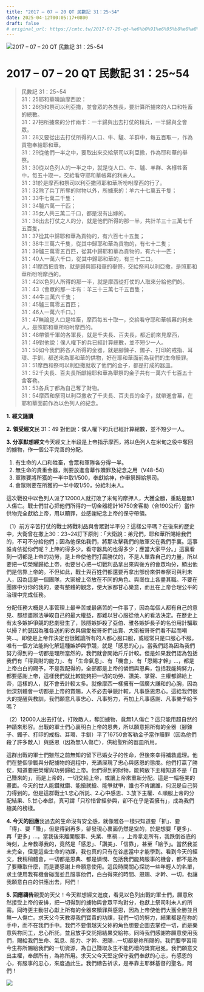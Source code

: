 ```yaml
---
title: "2017 – 07 – 20 QT 民數記 31：25~54"
date: 2025-04-12T00:05:17+0800
draft: false
# original_url: https://cmtc.tw/2017-07-20-qt-%e6%b0%91%e6%95%b8%e8%a8%98-31%ef%bc%9a2554
---
```


![2017 – 07 – 20 QT 民數記 31：25\~54](/images/qt.jpg   "2017 – 07 – 20 QT 民數記 31：25\~54")

# 2017 – 07 – 20 QT 民數記 31：25\~54

> 民數記 31：25\~54  
> 31：25耶和華曉諭摩西說：  
> 31：26你和祭司以利亞撒，並會眾的各族長，要計算所擄來的人口和牲畜的總數。  
> 31：27把所擄來的分作兩半：一半歸與出去打仗的精兵，一半歸與全會眾。  
> 31：28又要從出去打仗所得的人口、牛、驢、羊群中，每五百取一，作為貢物奉給耶和華。  
> 31：29從他們一半之中，要取出來交給祭司以利亞撒，作為耶和華的舉祭。  
> 31：30從以色列人的一半之中，就是從人口、牛、驢、羊群、各樣牲畜中，每五十取一，交給看守耶和華帳幕的利未人。  
> 31：31於是摩西和祭司以利亞撒照耶和華所吩咐摩西的行了。  
> 31：32除了兵丁所奪的財物以外，所擄來的：羊六十七萬五千隻；  
> 31：33牛七萬二千隻；  
> 31：34驢六萬一千匹；  
> 31：35女人共三萬二千口，都是沒有出嫁的。  
> 31：36出去打仗之人的分，就是他們所得的那一半，共計羊三十三萬七千五百隻，  
> 31：37從其中歸耶和華為貢物的，有六百七十五隻；  
> 31：38牛三萬六千隻，從其中歸耶和華為貢物的，有七十二隻；  
> 31：39驢三萬零五百匹，從其中歸耶和華為貢物的，有六十一匹；  
> 31：40人一萬六千口，從其中歸耶和華的，有三十二口。  
> 31：41摩西把貢物，就是歸與耶和華的舉祭，交給祭司以利亞撒，是照耶和華所吩咐摩西的。  
> 31：42以色列人所得的那一半，就是摩西從打仗的人取來分給他們的。  
> 31：43（會眾的那一半有：羊三十三萬七千五百隻；  
> 31：44牛三萬六千隻；  
> 31：45驢三萬零五百匹；  
> 31：46人一萬六千口。）  
> 31：47無論是人口是牲畜，摩西每五十取一，交給看守耶和華帳幕的利未人，是照耶和華所吩咐摩西的。  
> 31：48帶領千軍的各軍長，就是千夫長、百夫長，都近前來見摩西，  
> 31：49對他說：僕人權下的兵已經計算總數，並不短少一人。  
> 31：50如今我們將各人所得的金器，就是腳鍊子、鐲子、打印的戒指、耳環、手釧，都送來為耶和華的供物，好在耶和華面前為我們的生命贖罪。  
> 31：51摩西和祭司以利亞撒就收了他們的金子，都是打成的器皿。  
> 31：52千夫長、百夫長所獻給耶和華為舉祭的金子共有一萬六千七百五十舍客勒。  
> 31：53各兵丁都為自己奪了財物。  
> 31：54摩西和祭司以利亞撒收了千夫長、百夫長的金子，就帶進會幕，在耶和華面前作為以色列人的紀念。

**1.** **經文誦讀**

**2.** **領受經文**民 31：49 對他說：僕人權下的兵已經計算總數，並不短少一人。

**3. 分享默想經文**今天經文上半段是上帝指示摩西，將以色列人在米甸之役中奪回的擄物，作一個公平完善的分配。  
1. 有生命的人口和牲畜，會眾和軍隊各分得一半。  
2. 無生命的貴重金器，則要放進會幕作贖罪及紀念之用（V48-54）  
3. 軍隊要將所獲的一半中取1/500，奉獻給神，作舉祭歸給祭司。  
4. 會眾則要在所獲的一半中取1/50，分給利未人。

這次戰役中以色列人派了12000人就打敗了米甸的摩押人，大獲全勝，重點是無1人傷亡。戰士們甘心把他們所得的一切金器總計16750舍客勒（合190公斤）當作供物完全獻給上帝，用以贖罪，並感謝紀念上帝的保守帶領。

（1）前方辛苦打仗的戰士將戰利品與會眾對半平分？這樣公平嗎？在後來的歷史中，大衛曾在撒上30：23\~24訂下原則：「大衛說：弟兄們，耶和華所賜給我們的，不可不分給他們；因為他保佑我們，將那攻擊我們的敵軍交在我們手裏。這事誰肯依從你們呢？上陣的得多少，看守器具的也得多少；應當大家平分。」這裏看到一切都是上帝的功勞，是上帝使他們打贏勝仗的，不是人單靠自己的力量，所以要把一切榮耀歸給上帝，也要甘心把一切戰利品拿出來與後方的會眾均分，顯出他們是信靠上帝的。不但如此，戰士與百姓們都還要再拿出部份來供奉祭司與利未人，因為這是一個團隊，大家被上帝放在不同的角色、與崗位上各盡其職。不要在團隊中分你的我的，要有整體的觀念，使大家都甘心樂意，而且在上帝合理公平的治理中完成任務。

分配任務大概是人事管理上最辛苦或最痛苦的一件事了，因為每個人都有自己的意見、都想盡辦法爭取自己的最大權益，都難以甘心服從他人的看法決定。在歷史上有太多嫉妒爭競的悲劇發生了，該隱嫉妒殺了亞伯、雅各嫉妒長子的名份用計騙取以掃？約瑟因為雅各送的彩衣與偏愛被哥哥們出賣、大衛被哥哥們看不起而嘲笑…。即使是上帝作決定也很難讓所有的人都心服口服，或經常只是口服心不服。唯有一個方法能夠化解這種嫉妒與爭競，就是「感恩的心」。當我們認為因為我們努力得到的一切都是理所當然的，我們就會開始斤斤計較。但是如果我們認為包括我們有「得貨財的能力」、有「生命氣息」、有「機會」、有「恩賜才幹」…，都是上帝白白的賜予，不是我配得的，全部都是上帝的憐憫與恩典，包括我能夠努力，都要感謝上帝，這樣我們就比較能夠把一切的功勞、讚美、掌聲、主權都歸給上帝，這樣的人，就不會去計較太多。就像摩西一樣擁有一個廣大謙和的心胸，因為他深刻體會一切都是上帝的賞賜，人不必去爭競計較，凡事感恩忠心。這給我們很大的提醒與教訓，我們願意凡事忠心、凡事努力，再加上凡事感謝、凡事樂予給予嗎？

（2）12000人出去打仗，打敗敵人，奪回擄物，竟無1人傷亡？這只能用超自然的神蹟來形容。出戰的軍士們心裏明白上帝的恩典，所以願意把所有的金器（腳鍊子、鐲子、打印的戒指、耳環、手釧）平了16750舍客勒金子當作贖罪（因為他們殺了許多敵人）與感恩（因為無1人傷亡），供給聖所的器皿所用。

這群出戰的軍士們雖然之前無知的留下已婚女子的性命，但後來幸得補救處理。他們在整個爭戰與分配擄物的過程中，充滿展現了忠心與感恩的態度。他們打贏了勝仗，知道要把榮耀與功勞歸給上帝。他們得到的財物，能夠放下主權知道不是「自己賺來的」，而是上帝的，一切交給上帝，或讓上帝來重新分配。這是一幅極美的畫面。今天的世人能鑽就鑽、能搶就搶、能爭就爭，誰也不肯讓誰，何況是自己努力得到的。但是這群戰士1.忠心所託、2.心中感恩、3.放下主權、4.順服上帝的分配結果、5.甘心奉獻，真可謂「只珍惜曾經參與，卻不在乎是否擁有」，成為我們極美的榜樣。

**4. 今天的回應**我過去的生命沒有安全感，就像雅各一樣只知道要「抓」、要「得」、要「賺」，但是得到再多，卻發現心裏面仍然是空的，於是想要「更多」、再「更多」…。當我後來離開服事、失業、車禍…，上帝拿走所有，我跌倒谷底的時刻，上帝教導我的，竟然是「感恩」、「讚美」、「信靠」，甚至「給予」。當然我並未完全，但是這些生命的功課，我也真的只有在谷底當中才能學到。看到今天的經文，我稍稍體會，一切都是恩典、都是憐憫、包括我們能夠服事的機會，都不是為了要賺取什麼，而是要感謝上帝願意使用。這段時間關心探訪一些年輕人的名單，求主使用我有機會碰面並且服事他們，白白得來的時間、恩賜、才幹、一切，也讓我願意白白的供應出去，阿們！

**5. 回應禱告**親愛的天父！今天默想經文進度，看見以色列出戰的軍士們，願意欣然接受上帝的安排，把一切得到的擄物與會眾平均對分，也獻上祭司利未人的所需。同時更主動甘心獻上所有的金器來贖罪與感恩，因為上帝使他們大獲全勝並且無一人傷亡。求天父今天教導我們寶貴的功課，我們一切的努力，結果都是在祢的手中，而不在我們手中。我們不要儹越天父祢的角色想要企圖去掌控一切，而是樂意與祢同工，忠心所託，並且放手交託把結果交給祢。同時我們感謝祢願意使用我們，賜給我們生命、氣息、能力、才幹、恩賜…一切都是祢所賜的。我們要學習用今生祢所賜給我們的一切資源，為自己賺取永生不能朽壞的獎賞冠冕。我們願意交出主權，奉獻所有，為祢所用。求天父今天堅定保守我們奉獻的心志，有感恩的心，有服事的忠心，來度過此生。我們禱告祈求，是奉靠主耶穌基督的聖名，阿們！

![](/images/RX6q3t6.jpg)